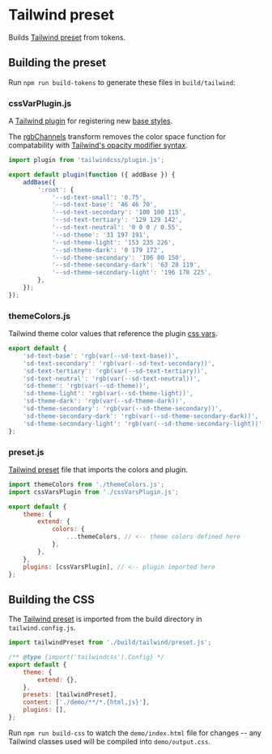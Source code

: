 # Tailwind preset

Builds [Tailwind preset](https://tailwindcss.com/docs/presets#creating-a-preset) from tokens.

## Building the preset

Run `npm run build-tokens` to generate these files in `build/tailwind`:

### cssVarPlugin.js

A [Tailwind plugin](https://tailwindcss.com/docs/plugins) for registering new [base styles](https://tailwindcss.com/docs/plugins#adding-base-styles).

The [rgbChannels](./config/transform.js) transform removes the color space function for compatability with [Tailwind's opacity modifier syntax](https://tailwindcss.com/docs/text-color#changing-the-opacity).

```js
import plugin from 'tailwindcss/plugin.js';

export default plugin(function ({ addBase }) {
	addBase({
		':root': {
			'--sd-text-small': '0.75',
			'--sd-text-base': '46 46 70',
			'--sd-text-secondary': '100 100 115',
			'--sd-text-tertiary': '129 129 142',
			'--sd-text-neutral': '0 0 0 / 0.55',
			'--sd-theme': '31 197 191',
			'--sd-theme-light': '153 235 226',
			'--sd-theme-dark': '0 179 172',
			'--sd-theme-secondary': '106 80 150',
			'--sd-theme-secondary-dark': '63 28 119',
			'--sd-theme-secondary-light': '196 178 225',
		},
	});
});
```

### themeColors.js

Tailwind theme color values that reference the plugin [css vars](https://tailwindcss.com/docs/customizing-colors#using-css-variables).

```js
export default {
	'sd-text-base': 'rgb(var(--sd-text-base))',
	'sd-text-secondary': 'rgb(var(--sd-text-secondary))',
	'sd-text-tertiary': 'rgb(var(--sd-text-tertiary))',
	'sd-text-neutral': 'rgb(var(--sd-text-neutral))',
	'sd-theme': 'rgb(var(--sd-theme))',
	'sd-theme-light': 'rgb(var(--sd-theme-light))',
	'sd-theme-dark': 'rgb(var(--sd-theme-dark))',
	'sd-theme-secondary': 'rgb(var(--sd-theme-secondary))',
	'sd-theme-secondary-dark': 'rgb(var(--sd-theme-secondary-dark))',
	'sd-theme-secondary-light': 'rgb(var(--sd-theme-secondary-light))',
};
```

### preset.js

[Tailwind preset](https://tailwindcss.com/docs/presets) file that imports the colors and plugin.

```js
import themeColors from './themeColors.js';
import cssVarsPlugin from './cssVarsPlugin.js';

export default {
	theme: {
		extend: {
			colors: {
				...themeColors, // <-- theme colors defined here
			},
		},
	},
	plugins: [cssVarsPlugin], // <-- plugin imported here
};
```

## Building the CSS

The [Tailwind preset](https://tailwindcss.com/docs/presets#creating-a-preset) is imported from the build directory in `tailwind.config.js`.

```js
import tailwindPreset from './build/tailwind/preset.js';

/** @type {import('tailwindcss').Config} */
export default {
	theme: {
		extend: {},
	},
	presets: [tailwindPreset],
	content: ['./demo/**/*.{html,js}'],
	plugins: [],
};
```

Run `npm run build-css` to watch the `demo/index.html` file for changes -- any Tailwind classes used will be compiled into `demo/output.css`.
